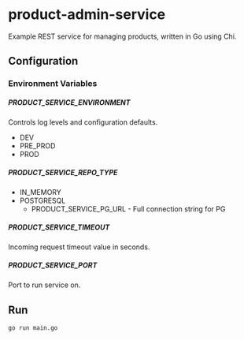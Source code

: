 # product-admin-service
Example REST service for managing products, written in Go using Chi.

## Configuration

### Environment Variables

##### PRODUCT_SERVICE_ENVIRONMENT

Controls log levels and configuration defaults. 

* DEV
* PRE_PROD
* PROD
 
##### PRODUCT_SERVICE_REPO_TYPE

* IN_MEMORY
* POSTGRESQL
    * PRODUCT_SERVICE_PG_URL - Full connection string for PG

##### PRODUCT_SERVICE_TIMEOUT

Incoming request timeout value in seconds.

##### PRODUCT_SERVICE_PORT

Port to run service on.


## Run

```go run main.go```

